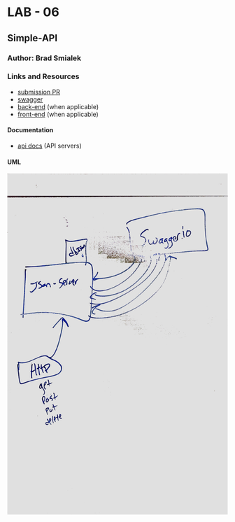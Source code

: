 # LAB - 06

## Simple-API

### Author: Brad Smialek

### Links and Resources
* [submission PR](https://github.com/brandyn-vay-401-advanced-javascript/lab-class-06/pull/1)
* [swagger](https://app.swaggerhub.com/apis/bjwine0/default-title/0.1)
* [back-end](http:localhost:3000) (when applicable)
* [front-end](https://codesandbox.io/s/api-client-2qk80) (when applicable)

#### Documentation
* [api docs](./docs/swagger.json) (API servers)

#### UML
![UML](./assets/uml.jpeg)



